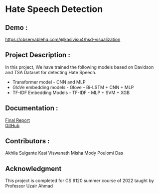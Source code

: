 # Hate Speech Detection

## Demo :

https://observablehq.com/@kasivisu4/hsd-visualization

## Project Description :

In this project, We have trained the following models based on Davidson and TSA Dataset for detecting Hate Speech. 
 - Transformer model - CNN and MLP
 - GloVe embedding models - Glove – Bi-LSTM + CNN + MLP 
 - TF-IDF Embedding Models - TF-IDF - MLP + SVM + XGB


## Documentation :

[Final Report](https://github.com/kasivisu4/hate-speech-detection/blob/main/HateSpeechDetection_Group9Report.pdf)
<br>
[GitHub](https://github.com/kasivisu4/hate-speech-detection)



## Contributors :
Akhila Sulgante
Kasi Viswanath
Misha Mody
Poulomi Das

## Acknowledgment
This project is completed for CS 6120 summer course of 2022 taught by Professor Uzair Ahmad
